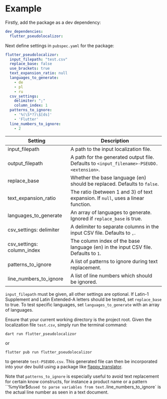 # Example

Firstly, add the package as a dev dependency:

```yaml
dev_dependencies: 
  flutter_pseudolocalizor: 
```

Next define settings in `pubspec.yaml` for the package:

```yaml
flutter_pseudolocalizor:
  input_filepath: "test.csv"
  replace_base: false
  use_brackets: true
  text_expansion_ratio: null
  languages_to_generate:
    - de
    - pl
    - ru
  csv_settings:
    delimiter: ";"
    column_index: 1
  patterns_to_ignore:
    - '%(\S*?)\$[ds]'
    - 'Flutter'
  line_numbers_to_ignore:
    - 2
```

| Setting                    | Description                                                                              |
| -------------------------- | ---------------------------------------------------------------------------------------- |
| input_filepath             | A path to the input localization file.                                                   |
| output_filepath            | A path for the generated output file. Defaults to `<input_filename>-PSEUDO.<extension>`. |
| replace_base               | Whether the base language (en) should be replaced. Defaults to `false`.                  |
| text_expansion_ratio       | The ratio (between 1 and 3) of text expansion. If `null`, uses a linear function.        | 
| languages_to_generate      | An array of languages to generate. Ignored if `replace_base` is true.                    |
| csv_settings: delimiter    | A delimiter to separate columns in the input CSV file. Defaults to `,`.                  |
| csv_settings: column_index | The column index of the base language (en) in the input CSV file. Defaults to `1`.       |
| patterns_to_ignore         | A list of patterns to ignore during text replacement.                                    |
| line_numbers_to_ignore     | A list of line numbers which should be ignored.                                          |

`input_filepath` must be given, all other settings are optional. If Latin-1 Supplement and Latin Extended-A letters should be tested, set `replace_base` to true. To test specific languages, set `languages_to_generate` with an array of languages.

Ensure that your current working directory is the project root. Given the localization file `test.csv`, simply run the terminal command:

```
dart run flutter_pseudolocalizor
```

or

```
flutter pub run flutter_pseudolocalizor
```

to generate `test-PSEUDO.csv`. This generated file can then be incorporated into your dev build using a package like [flappy_translator](https://pub.dev/packages/flappy_translator).

Note that `patterns_to_ignore` is especially useful to avoid text replacement for certain know constructs, for instance a product name or a pattern ``%myVar$d` used to parse variables from text. `line_numbers_to_ignore` is the actual line number as seen in a text document.